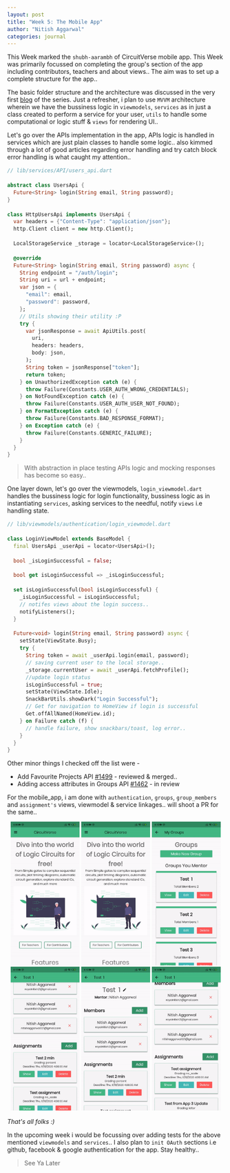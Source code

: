 ```yaml
---
layout: post
title: "Week 5: The Mobile App"
author: "Nitish Aggarwal"
categories: journal
---
```


This Week marked the `shubh-aarambh` of CircuitVerse mobile app. This Week was primarily focussed on completing the group's section of the app including contributors, teachers and about views.. The aim was to set up a complete structure for the app..

The basic folder structure and the architecture was discussed in the very first [blog](https://nitish145.github.io/blog/journal/week-1-report.html) of the series. Just a refresher, i plan to use `MVVM` architecture wherein we have the bussiness logic in `viewmodels`, `services` as in just a class created to perform a service for your user, `utils` to handle some computational or logic stuff & `views` for rendering UI..

Let's go over the APIs implementation in the app, APIs logic is handled in services which are just plain classes to handle some logic.. also kimmed through a lot of good articles regarding error handling and try catch block error handling is what caught my attention..

```dart
// lib/services/API/users_api.dart

abstract class UsersApi {
  Future<String> login(String email, String password);
}

class HttpUsersApi implements UsersApi {
  var headers = {"Content-Type": "application/json"};
  http.Client client = new http.Client();

  LocalStorageService _storage = locator<LocalStorageService>();

  @override
  Future<String> login(String email, String password) async {
    String endpoint = "/auth/login";
    String uri = url + endpoint;
    var json = {
      "email": email,
      "password": password,
    };
    // Utils showing their utility :P
    try {
      var jsonResponse = await ApiUtils.post(
        uri,
        headers: headers,
        body: json,
      );
      String token = jsonResponse["token"];
      return token;
    } on UnauthorizedException catch (e) {
      throw Failure(Constants.USER_AUTH_WRONG_CREDENTIALS);
    } on NotFoundException catch (e) {
      throw Failure(Constants.USER_AUTH_USER_NOT_FOUND);
    } on FormatException catch (e) {
      throw Failure(Constants.BAD_RESPONSE_FORMAT);
    } on Exception catch (e) {
      throw Failure(Constants.GENERIC_FAILURE);
    }
  }
}
```

> With abstraction in place testing APIs logic and mocking responses has become so easy..

One layer down, let's go over the viewmodels, `login_viewmodel.dart` handles the bussiness logic for login functionality, bussiness logic as in instantiating `services`, asking services to the needful, notify `views` i.e handling state.

```dart
// lib/viewmodels/authentication/login_viewmodel.dart

class LoginViewModel extends BaseModel {
  final UsersApi _userApi = locator<UsersApi>();

  bool _isLoginSuccessful = false;

  bool get isLoginSuccessful => _isLoginSuccessful;

  set isLoginSuccessful(bool isLoginSuccessful) {
    _isLoginSuccessful = isLoginSuccessful;
    // notifes views about the login success..
    notifyListeners();
  }

  Future<void> login(String email, String password) async {
    setState(ViewState.Busy);
    try {
      String token = await _userApi.login(email, password);
      // saving current user to the local storage..
      _storage.currentUser = await _userApi.fetchProfile();
      //update login status
      isLoginSuccessful = true;
      setState(ViewState.Idle);
      SnackBarUtils.showDark("Login Successful");
      // Get for navigation to HomeView if login is successful
      Get.offAllNamed(HomeView.id);
    } on Failure catch (f) {
      // handle failure, show snackbars/toast, log error..
    }
  }
}
```

Other minor things I checked off the list were -

- Add Favourite Projects API [#1499](https://github.com/CircuitVerse/CircuitVerse/pull/1499) - reviewed & merged..
- Adding access attributes in Groups API [#1462](https://github.com/CircuitVerse/CircuitVerse/pull/1462/commits/7f65ed93f699950f298209e8f99094584491e9c0) - in review

For the mobile_app, i am done with `authentication`, `groups`, `group_members` and `assignment's` views, viewmodel & service linkages.. will shoot a PR for the same..

<p align="center" >
    <img src="../assets/img/about_view.gif" title="About View" width="160px" >
	<img src="../assets/img/my_groups_view.gif" title="My Groups View" width="160px">
    <img src="../assets/img/group_details_view.gif" title="Group Details View" width="160px">
    <img src="../assets/img/add_assignment.gif" title="Add Assignment View" width="160px">
    <img src="../assets/img/add_group_member.gif" title="Add Group Member View" width="160px">
    <img src="../assets/img/delete_group_member.gif" title="Delete Group Member" width="160px">
</p>

_That's all folks :)_

In the upcoming week i would be focussing over adding tests for the above mentioned `viewmodels` and `services`.. I also plan to `init OAuth` sections i.e github, facebook & google authentication for the app. Stay healthy..

> See Ya Later
